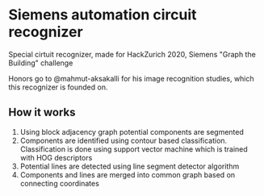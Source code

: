 # Siemens automation circuit recognizer
Special cirtuit recognizer, made for HackZurich 2020, Siemens "Graph the Building" challenge

Honors go to @mahmut-aksakalli for his image recognition studies, which this recognizer is founded on.

## How it works
1) Using block adjacency graph potential components are segmented
2) Components are identified using contour based classification. Classification is done using support vector machine which is trained with HOG descriptors
3) Potential lines are detected using line segment detector algorithm
4) Components and lines are merged into common graph based on connecting coordinates


